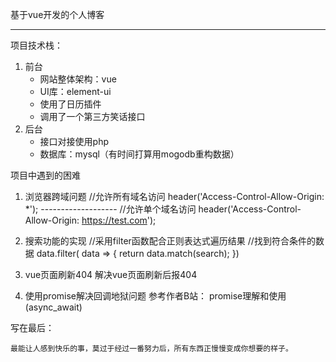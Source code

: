 基于vue开发的个人博客

---

项目技术栈：

1. 前台
   - 网站整体架构：vue
   - UI库：element-ui
   - 使用了日历插件
   - 调用了一个第三方笑话接口
2. 后台
   - 接口对接使用php
   - 数据库：mysql（有时间打算用mogodb重构数据）

项目中遇到的困难

1. 浏览器跨域问题
       //允许所有域名访问
       header('Access-Control-Allow-Origin: *');
       -------------------
       //允许单个域名访问
       header('Access-Control-Allow-Origin: https://test.com');
   
2. 搜索功能的实现
       //采用filter函数配合正则表达式遍历结果
       //找到符合条件的数据
       data.filter( data => {
           return data.match(search);
       })
3. vue页面刷新404
   解决vue页面刷新后报404
   
4. 使用promise解决回调地狱问题
   参考作者B站：
   	promise理解和使用(async_await) 
   



写在最后：

	最能让人感到快乐的事，莫过于经过一番努力后，所有东西正慢慢变成你想要的样子。


